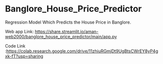 # Banglore_House_Price_Predictor
Regression Model Which Predicts the House Price in Banglore.

Web app Link: https://share.streamlit.io/aman-web2000/banglore_house_price_predictor/main/app.py

Code Link :https://colab.research.google.com/drive/11zhiuRGmjDt9UgBtsCWrEY8yP4gxk-fT?usp=sharing
